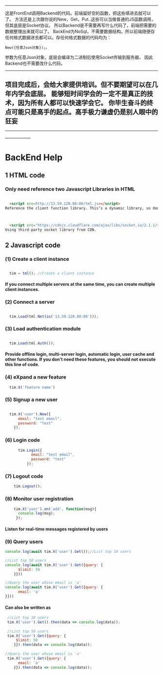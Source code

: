 ****

这是FrontEnd调用Backend的代码。前端留好空的函数，把这些填进去就可以了。
方法还是上次跟你说的New，Get，Put..这些可以当做普通的JS函数调用，但其底层是Socket协议。
所以Backend是不需要再写什么代码了，前端把需要的数据整理出来就可以了。
BackEnd为NoSql，不需要数据结构。所以前端随便存任何格式数据进去都可以。存任何格式数据的代码均为：
```
New({任意Json对象});。
```
参数为任意Json对象，底层会编译为二进制后使用Socket传输到服务器，
因此Backend也不需要改什么代码。

***

项目完成后，会给大家提供培训。但不要期望可以在几年内学会底层。
能够短时间学会的一定不是真正的技术，因为所有人都可以快速学会它。
你毕生奋斗的终点可能只是高手的起点。高手极力谦虚仍是别人眼中的狂妄
---
---
——————

# BackEnd Help

## 1 HTML code
### Only need reference two Javascript Libraries in HTML
```html

  <script src=http://13.59.120.88:80/tml.js></script>
Reference the client function library. This‘s a dynamic library, so don't save to local.



  <script src="https://cdnjs.cloudflare.com/ajax/libs/socket.io/2.1.1/socket.io.js"></script>
Using third-party socket library from CDN.

```

## 2 Javascript code
### (1) Create a client instance
```Javascript

  tim = tml(); //Create a client instance
```
#### If you connect multiple servers at the same time, you can create multiple client instances.

### (2) Connect a server
```Javascript

  tim.Load(tml.Net(io('13.59.120.88:80'))); 
```

### (3) Load authentication module
```Javascript

  tim.Load(tml.Auth());
```
#### Provide offline login, multi-server login, automatic login, user cache and other functions. If you don't need these features, you should not execute this line of code.




### (4) eXpand a new feature
```Javascript
  tim.X('feature name')
```
 


### (5) Signup a new user
```Javascript

  tim.X('user').New({
      email: "test email",
      password: "test"
    });
```

### (6) Login code
```Javascript
      tim.Login({
            email: "test email",
            password: "test"
          });
```
 
### (7) Logout code
```Javascript
    tim.Logout();
```
 
### (8) Monitor user registration
```Javascript
    tim.X('user').on('add', function(msg){
      console.log(msg);
     });
```
#### Listen for real-time messages registered by users

### (9) Query users
```Javascript
console.log(await tim.X('user').Get());//List top 10 users

//List top 50 users
console.log(await tim.X('user').Get({query: {  
      $limit: 50
    }}))

//Query the user whose email is 'a'
console.log(await tim.X('user').Get({query: { 
      email: 'a'
}}))
```
#### Can also be written as

```Javascript
 //List top 10 users
 tim.X('user').Get().then(data => console.log(data));
    
 //List top 50 users
 tim.X('user').Get({query: {
     $limit: 50
    }}).then(data => console.log(data));
    
//Query the user whose email is 'a'
 tim.X('user').Get({query: {
      email: 'a'
    }}).then(data => console.log(data));
    
```

